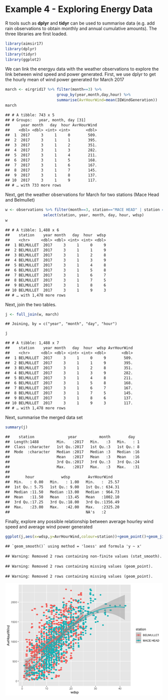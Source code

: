 Example 4 - Exploring Energy Data
================

R tools such as **dplyr** and **tidyr** can be used to summarise data
(e.g. add rain observations to obtain monthly and annual cumulative
amounts). The three libraries are first loaded.

``` r
library(aimsir17)
library(dplyr)
library(tidyr)
library(ggplot2)
```

We can link the energyu data with the weather observations to explore
the link between wind speed and power generated. First, we use dplyr to
get the hourly mean of wind power generated for March 2017

``` r
march <- eirgrid17 %>% filter(month==3) %>%
                       group_by(year,month,day,hour) %>%
                       summarise(AvrHourWind=mean(IEWindGeneration))
march
```

    ## # A tibble: 743 x 5
    ## # Groups:   year, month, day [31]
    ##     year month   day  hour AvrHourWind
    ##    <dbl> <dbl> <int> <int>       <dbl>
    ##  1  2017     3     1     0        509.
    ##  2  2017     3     1     1        395.
    ##  3  2017     3     1     2        351.
    ##  4  2017     3     1     3        282.
    ##  5  2017     3     1     4        211.
    ##  6  2017     3     1     5        168.
    ##  7  2017     3     1     6        167.
    ##  8  2017     3     1     7        145.
    ##  9  2017     3     1     8        137.
    ## 10  2017     3     1     9        117.
    ## # … with 733 more rows

Next, get the weather observations for March for two stations (Mace Head
and
Belmullet)

``` r
w <- observations %>% filter(month==3, station=="MACE HEAD" | station == "BELMULLET") %>% 
                 select(station, year, month, day, hour, wdsp)
w
```

    ## # A tibble: 1,488 x 6
    ##    station    year month   day  hour  wdsp
    ##    <chr>     <dbl> <dbl> <int> <int> <dbl>
    ##  1 BELMULLET  2017     3     1     0     9
    ##  2 BELMULLET  2017     3     1     1     9
    ##  3 BELMULLET  2017     3     1     2     8
    ##  4 BELMULLET  2017     3     1     3     9
    ##  5 BELMULLET  2017     3     1     4     8
    ##  6 BELMULLET  2017     3     1     5     8
    ##  7 BELMULLET  2017     3     1     6     7
    ##  8 BELMULLET  2017     3     1     7     5
    ##  9 BELMULLET  2017     3     1     8     6
    ## 10 BELMULLET  2017     3     1     9     3
    ## # … with 1,478 more rows

Next, join the two tables.

``` r
j <- full_join(w, march)
```

    ## Joining, by = c("year", "month", "day", "hour")

``` r
j
```

    ## # A tibble: 1,488 x 7
    ##    station    year month   day  hour  wdsp AvrHourWind
    ##    <chr>     <dbl> <dbl> <int> <int> <dbl>       <dbl>
    ##  1 BELMULLET  2017     3     1     0     9        509.
    ##  2 BELMULLET  2017     3     1     1     9        395.
    ##  3 BELMULLET  2017     3     1     2     8        351.
    ##  4 BELMULLET  2017     3     1     3     9        282.
    ##  5 BELMULLET  2017     3     1     4     8        211.
    ##  6 BELMULLET  2017     3     1     5     8        168.
    ##  7 BELMULLET  2017     3     1     6     7        167.
    ##  8 BELMULLET  2017     3     1     7     5        145.
    ##  9 BELMULLET  2017     3     1     8     6        137.
    ## 10 BELMULLET  2017     3     1     9     3        117.
    ## # … with 1,478 more rows

Next, summarise the merged data set

``` r
summary(j)
```

    ##    station               year          month        day    
    ##  Length:1488        Min.   :2017   Min.   :3   Min.   : 1  
    ##  Class :character   1st Qu.:2017   1st Qu.:3   1st Qu.: 8  
    ##  Mode  :character   Median :2017   Median :3   Median :16  
    ##                     Mean   :2017   Mean   :3   Mean   :16  
    ##                     3rd Qu.:2017   3rd Qu.:3   3rd Qu.:24  
    ##                     Max.   :2017   Max.   :3   Max.   :31  
    ##                                                            
    ##       hour            wdsp        AvrHourWind     
    ##  Min.   : 0.00   Min.   : 1.00   Min.   :  25.57  
    ##  1st Qu.: 5.75   1st Qu.: 9.00   1st Qu.: 634.31  
    ##  Median :11.50   Median :13.00   Median : 964.73  
    ##  Mean   :11.50   Mean   :13.45   Mean   :1002.10  
    ##  3rd Qu.:17.25   3rd Qu.:18.00   3rd Qu.:1356.49  
    ##  Max.   :23.00   Max.   :42.00   Max.   :2325.20  
    ##                                  NA's   :2

Finally, explore any possible relationship between average hourley wind
speed and average wind power
generated

``` r
ggplot(j,aes(x=wdsp,y=AvrHourWind,colour=station))+geom_point()+geom_jitter()+geom_smooth()
```

    ## `geom_smooth()` using method = 'loess' and formula 'y ~ x'

    ## Warning: Removed 2 rows containing non-finite values (stat_smooth).

    ## Warning: Removed 2 rows containing missing values (geom_point).
    
    ## Warning: Removed 2 rows containing missing values (geom_point).

![](README_files/figure-gfm/unnamed-chunk-6-1.png)<!-- -->
